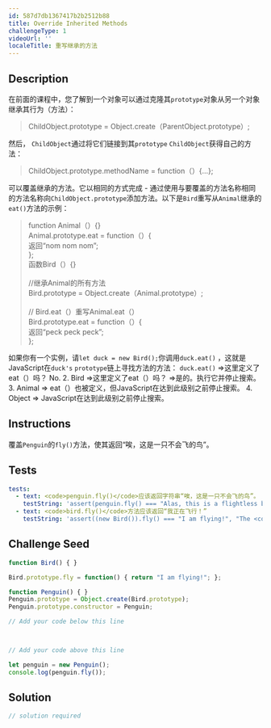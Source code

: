 ```yaml
---
id: 587d7db1367417b2b2512b88
title: Override Inherited Methods
challengeType: 1
videoUrl: ''
localeTitle: 重写继承的方法
---
```


## Description
<section id="description">在前面的课程中，您了解到一个对象可以通过克隆其<code>prototype</code>对象从另一个对象继承其行为（方法）： <blockquote> ChildObject.prototype = Object.create（ParentObject.prototype）; </blockquote>然后， <code>ChildObject</code>通过将它们链接到其<code>prototype</code> <code>ChildObject</code>获得自己的方法： <blockquote> ChildObject.prototype.methodName = function（）{...}; </blockquote>可以覆盖继承的方法。它以相同的方式完成 - 通过使用与要覆盖的方法名称相同的方法名称向<code>ChildObject.prototype</code>添加方法。以下是<code>Bird</code>重写从<code>Animal</code>继承的<code>eat()</code>方法的示例： <blockquote> function Animal（）{} <br> Animal.prototype.eat = function（）{ <br>返回“nom nom nom”; <br> }; <br>函数Bird（）{} <br><br> //继承Animal的所有方法<br> Bird.prototype = Object.create（Animal.prototype）; <br><br> // Bird.eat（）重写Animal.eat（） <br> Bird.prototype.eat = function（）{ <br>返回“peck peck peck”; <br> }; </blockquote>如果你有一个实例，请<code>let duck = new Bird();</code>你调用<code>duck.eat()</code> ，这就是JavaScript在<code>duck&#39;s</code> <code>prototype</code>链上寻找方法的方法： <code>duck.eat()</code> =&gt;这里定义了eat（）吗？ No. 2. Bird =&gt;这里定义了eat（）吗？ =&gt;是的。执行它并停止搜索。 3. Animal =&gt; eat（）也被定义，但JavaScript在达到此级别之前停止搜索。 4. Object =&gt; JavaScript在达到此级别之前停止搜索。 </section>

## Instructions
<section id="instructions">覆盖<code>Penguin</code>的<code>fly()</code>方法，使其返回“唉，这是一只不会飞的鸟”。 </section>

## Tests
<section id='tests'>

```yml
tests:
  - text: <code>penguin.fly()</code>应该返回字符串“唉，这是一只不会飞的鸟”。
    testString: 'assert(penguin.fly() === "Alas, this is a flightless bird.", "<code>penguin.fly()</code> should return the string "Alas, this is a flightless bird."");'
  - text: <code>bird.fly()</code>方法应该返回“我正在飞行！”
    testString: 'assert((new Bird()).fly() === "I am flying!", "The <code>bird.fly()</code> method should return "I am flying!"");'

```

</section>

## Challenge Seed
<section id='challengeSeed'>

<div id='js-seed'>

```js
function Bird() { }

Bird.prototype.fly = function() { return "I am flying!"; };

function Penguin() { }
Penguin.prototype = Object.create(Bird.prototype);
Penguin.prototype.constructor = Penguin;

// Add your code below this line



// Add your code above this line

let penguin = new Penguin();
console.log(penguin.fly());

```

</div>



</section>

## Solution
<section id='solution'>

```js
// solution required
```
</section>
